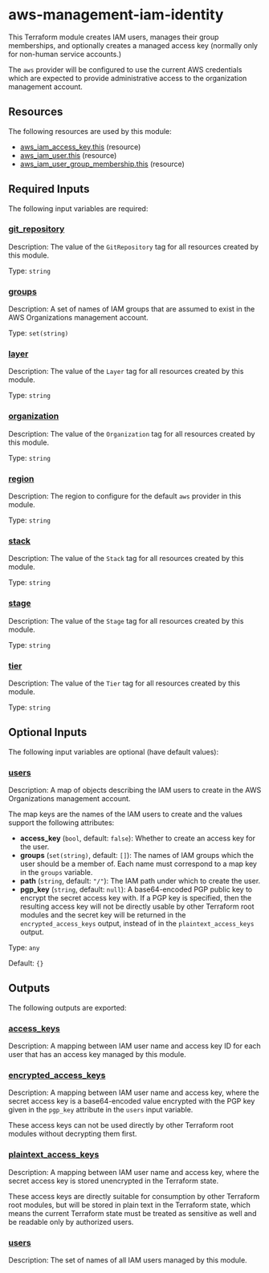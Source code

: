 # aws-management-iam-identity

This Terraform module creates IAM users, manages their group memberships, and
optionally creates a managed access key (normally only for non-human service
accounts.)

The `aws` provider will be configured to use the current AWS credentials which
are expected to provide administrative access to the organization management
account.

<!-- BEGIN_TF_DOCS -->
## Resources

The following resources are used by this module:

- [aws_iam_access_key.this](https://registry.terraform.io/providers/hashicorp/aws/latest/docs/resources/iam_access_key) (resource)
- [aws_iam_user.this](https://registry.terraform.io/providers/hashicorp/aws/latest/docs/resources/iam_user) (resource)
- [aws_iam_user_group_membership.this](https://registry.terraform.io/providers/hashicorp/aws/latest/docs/resources/iam_user_group_membership) (resource)

## Required Inputs

The following input variables are required:

### <a name="input_git_repository"></a> [git\_repository](#input\_git\_repository)

Description: The value of the `GitRepository` tag for all resources created by this module.

Type: `string`

### <a name="input_groups"></a> [groups](#input\_groups)

Description: A set of names of IAM groups that are assumed to exist in the AWS Organizations management account.

Type: `set(string)`

### <a name="input_layer"></a> [layer](#input\_layer)

Description: The value of the `Layer` tag for all resources created by this module.

Type: `string`

### <a name="input_organization"></a> [organization](#input\_organization)

Description: The value of the `Organization` tag for all resources created by this module.

Type: `string`

### <a name="input_region"></a> [region](#input\_region)

Description: The region to configure for the default `aws` provider in this module.

Type: `string`

### <a name="input_stack"></a> [stack](#input\_stack)

Description: The value of the `Stack` tag for all resources created by this module.

Type: `string`

### <a name="input_stage"></a> [stage](#input\_stage)

Description: The value of the `Stage` tag for all resources created by this module.

Type: `string`

### <a name="input_tier"></a> [tier](#input\_tier)

Description: The value of the `Tier` tag for all resources created by this module.

Type: `string`

## Optional Inputs

The following input variables are optional (have default values):

### <a name="input_users"></a> [users](#input\_users)

Description: A map of objects describing the IAM users to create in the AWS Organizations management account.

The map keys are the names of the IAM users to create and the values support the following attributes:

- **access\_key** (`bool`, default: `false`): Whether to create an access key for the user.
- **groups** (`set(string)`, default: `[]`): The names of IAM groups which the user should be a member of. Each name must correspond to a map key in the `groups` variable.
- **path** (`string`, default: `"/"`): The IAM path under which to create the user.
- **pgp\_key** (`string`, default: `null`): A base64-encoded PGP public key to encrypt the secret access key with. If a PGP key is specified, then the resulting access key will not be directly usable by other Terraform root modules and the secret key will be returned in the `encrypted_access_keys` output, instead of in the `plaintext_access_keys` output.

Type: `any`

Default: `{}`

## Outputs

The following outputs are exported:

### <a name="output_access_keys"></a> [access\_keys](#output\_access\_keys)

Description: A mapping between IAM user name and access key ID for each user that has an access key managed by this module.

### <a name="output_encrypted_access_keys"></a> [encrypted\_access\_keys](#output\_encrypted\_access\_keys)

Description: A mapping between IAM user name and access key, where the secret access key is a base64-encoded value encrypted with the PGP key given in the `pgp_key` attribute in the `users` input variable.

These access keys can not be used directly by other Terraform root modules without decrypting them first.

### <a name="output_plaintext_access_keys"></a> [plaintext\_access\_keys](#output\_plaintext\_access\_keys)

Description: A mapping between IAM user name and access key, where the secret access key is stored unencrypted in the Terraform state.

These access keys are directly suitable for consumption by other Terraform root modules, but will be stored in plain text in the Terraform state, which means the current Terraform state must be treated as sensitive as well and be readable only by authorized users.

### <a name="output_users"></a> [users](#output\_users)

Description: The set of names of all IAM users managed by this module.
<!-- END_TF_DOCS -->
